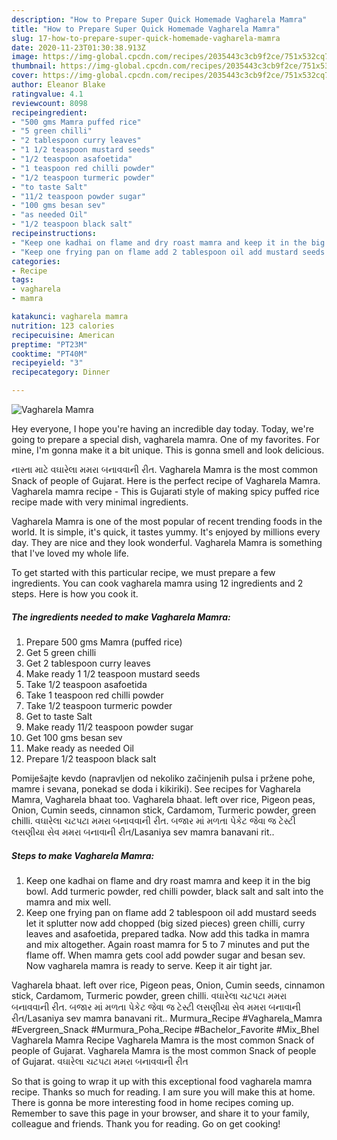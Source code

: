 ```yaml
---
description: "How to Prepare Super Quick Homemade Vagharela Mamra"
title: "How to Prepare Super Quick Homemade Vagharela Mamra"
slug: 17-how-to-prepare-super-quick-homemade-vagharela-mamra
date: 2020-11-23T01:30:38.913Z
image: https://img-global.cpcdn.com/recipes/2035443c3cb9f2ce/751x532cq70/vagharela-mamra-recipe-main-photo.jpg
thumbnail: https://img-global.cpcdn.com/recipes/2035443c3cb9f2ce/751x532cq70/vagharela-mamra-recipe-main-photo.jpg
cover: https://img-global.cpcdn.com/recipes/2035443c3cb9f2ce/751x532cq70/vagharela-mamra-recipe-main-photo.jpg
author: Eleanor Blake
ratingvalue: 4.1
reviewcount: 8098
recipeingredient:
- "500 gms Mamra puffed rice"
- "5 green chilli"
- "2 tablespoon curry leaves"
- "1 1/2 teaspoon mustard seeds"
- "1/2 teaspoon asafoetida"
- "1 teaspoon red chilli powder"
- "1/2 teaspoon turmeric powder"
- "to taste Salt"
- "11/2 teaspoon powder sugar"
- "100 gms besan sev"
- "as needed Oil"
- "1/2 teaspoon black salt"
recipeinstructions:
- "Keep one kadhai on flame and dry roast mamra and keep it in the big bowl. Add turmeric powder, red chilli powder, black salt and salt into the mamra and mix well."
- "Keep one frying pan on flame add 2 tablespoon oil add mustard seeds let it splutter now add chopped (big sized pieces) green chilli, curry leaves and asafoetida, prepared tadka. Now add this tadka in mamra and mix altogether. Again roast mamra for 5 to 7 minutes and put the flame off. When mamra gets cool add powder sugar and besan sev. Now vagharela mamra is ready to serve. Keep it air tight jar."
categories:
- Recipe
tags:
- vagharela
- mamra

katakunci: vagharela mamra 
nutrition: 123 calories
recipecuisine: American
preptime: "PT23M"
cooktime: "PT40M"
recipeyield: "3"
recipecategory: Dinner

---
```



![Vagharela Mamra](https://img-global.cpcdn.com/recipes/2035443c3cb9f2ce/751x532cq70/vagharela-mamra-recipe-main-photo.jpg)

Hey everyone, I hope you're having an incredible day today. Today, we're going to prepare a special dish, vagharela mamra. One of my favorites. For mine, I'm gonna make it a bit unique. This is gonna smell and look delicious.

નાસ્તા માટે વઘારેલા મમરા બનાવવાની રીત. Vagharela Mamra is the most common Snack of people of Gujarat. Here is the perfect recipe of Vagharela Mamra. Vagharela mamra recipe - This is Gujarati style of making spicy puffed rice recipe made with very minimal ingredients.

Vagharela Mamra is one of the most popular of recent trending foods in the world. It is simple, it's quick, it tastes yummy. It's enjoyed by millions every day. They are nice and they look wonderful. Vagharela Mamra is something that I've loved my whole life.


To get started with this particular recipe, we must prepare a few ingredients. You can cook vagharela mamra using 12 ingredients and 2 steps. Here is how you cook it.

<!--inarticleads1-->

##### The ingredients needed to make Vagharela Mamra:

1. Prepare 500 gms Mamra (puffed rice)
1. Get 5 green chilli
1. Get 2 tablespoon curry leaves
1. Make ready 1 1/2 teaspoon mustard seeds
1. Take 1/2 teaspoon asafoetida
1. Take 1 teaspoon red chilli powder
1. Take 1/2 teaspoon turmeric powder
1. Get to taste Salt
1. Make ready 11/2 teaspoon powder sugar
1. Get 100 gms besan sev
1. Make ready as needed Oil
1. Prepare 1/2 teaspoon black salt


Pomiješajte kevdo (napravljen od nekoliko začinjenih pulsa i pržene pohe, mamre i sevana, ponekad se doda i kikiriki). See recipes for Vagharela Mamra, Vagharela bhaat too. Vagharela bhaat. left over rice, Pigeon peas, Onion, Cumin seeds, cinnamon stick, Cardamom, Turmeric powder, green chilli. વઘારેલા ચટપટા મમરા બનાવવાની રીત. બજાર માં મળતા પેકેટ જેવા જ ટેસ્ટી લસણીયા સેવ મમરા બનાવાની રીત/Lasaniya sev mamra banavani rit.. 

<!--inarticleads2-->

##### Steps to make Vagharela Mamra:

1. Keep one kadhai on flame and dry roast mamra and keep it in the big bowl. Add turmeric powder, red chilli powder, black salt and salt into the mamra and mix well.
1. Keep one frying pan on flame add 2 tablespoon oil add mustard seeds let it splutter now add chopped (big sized pieces) green chilli, curry leaves and asafoetida, prepared tadka. Now add this tadka in mamra and mix altogether. Again roast mamra for 5 to 7 minutes and put the flame off. When mamra gets cool add powder sugar and besan sev. Now vagharela mamra is ready to serve. Keep it air tight jar.


Vagharela bhaat. left over rice, Pigeon peas, Onion, Cumin seeds, cinnamon stick, Cardamom, Turmeric powder, green chilli. વઘારેલા ચટપટા મમરા બનાવવાની રીત. બજાર માં મળતા પેકેટ જેવા જ ટેસ્ટી લસણીયા સેવ મમરા બનાવાની રીત/Lasaniya sev mamra banavani rit.. Murmura_Recipe #Vagharela_Mamra #Evergreen_Snack #Murmura_Poha_Recipe #Bachelor_Favorite #Mix_Bhel Vagharela Mamra Recipe Vagharela Mamra is the most common Snack of people of Gujarat. Vagharela Mamra is the most common Snack of people of Gujarat. વઘારેલા ચટપટા મમરા બનાવવાની રીત 

So that is going to wrap it up with this exceptional food vagharela mamra recipe. Thanks so much for reading. I am sure you will make this at home. There is gonna be more interesting food in home recipes coming up. Remember to save this page in your browser, and share it to your family, colleague and friends. Thank you for reading. Go on get cooking!
